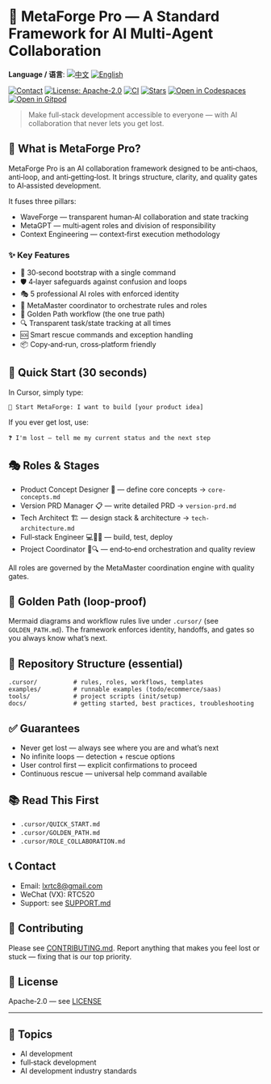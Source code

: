 # 🌊 MetaForge Pro — A Standard Framework for AI Multi‑Agent Collaboration

**Language / 语言**: [![中文](https://img.shields.io/badge/lang-中文-red.svg)](README.cn.md) [![English](https://img.shields.io/badge/lang-English-blue.svg)](README.md)

[![Contact](https://img.shields.io/badge/Contact-lxrtc8%40gmail.com-blue.svg)](mailto:lxrtc8@gmail.com) [![License: Apache-2.0](https://img.shields.io/badge/License-Apache--2.0-green.svg)](LICENSE) [![CI](https://github.com/lxrtc888/MetaForge-Pro-ALL/actions/workflows/ci.yml/badge.svg)](https://github.com/lxrtc888/MetaForge-Pro-ALL/actions/workflows/ci.yml) [![Stars](https://img.shields.io/github/stars/lxrtc888/MetaForge-Pro-ALL?style=social)](https://github.com/lxrtc888/MetaForge-Pro-ALL/stargazers) [![Open in Codespaces](https://img.shields.io/badge/Open%20in-Codespaces-2f80ed?logo=github)](https://codespaces.new/lxrtc888/MetaForge-Pro-ALL) [![Open in Gitpod](https://img.shields.io/badge/Open%20in-Gitpod-f06611?logo=gitpod)](https://gitpod.io/#https://github.com/lxrtc888/MetaForge-Pro-ALL)

> Make full‑stack development accessible to everyone — with AI collaboration that never lets you get lost.

## 🎯 What is MetaForge Pro?

MetaForge Pro is an AI collaboration framework designed to be anti‑chaos, anti‑loop, and anti‑getting‑lost. It brings structure, clarity, and quality gates to AI‑assisted development.

It fuses three pillars:

- WaveForge — transparent human‑AI collaboration and state tracking
- MetaGPT — multi‑agent roles and division of responsibility
- Context Engineering — context‑first execution methodology

### ✨ Key Features

- 🚀 30‑second bootstrap with a single command
- 🛡️ 4‑layer safeguards against confusion and loops
- 🎭 5 professional AI roles with enforced identity
- 🎪 MetaMaster coordinator to orchestrate rules and roles
- 🌟 Golden Path workflow (the one true path)
- 🔍 Transparent task/state tracking at all times
- 🆘 Smart rescue commands and exception handling
- 📦 Copy‑and‑run, cross‑platform friendly

## 🚀 Quick Start (30 seconds)

In Cursor, simply type:

```
🚀 Start MetaForge: I want to build [your product idea]
```

If you ever get lost, use:

```
❓ I'm lost — tell me my current status and the next step
```

## 🎭 Roles & Stages

- Product Concept Designer 👑 — define core concepts → `core-concepts.md`
- Version PRD Manager 📋 — write detailed PRD → `version-prd.md`
- Tech Architect 🏗️ — design stack & architecture → `tech-architecture.md`
- Full‑stack Engineer 💻🧪🚀 — build, test, deploy
- Project Coordinator 🎪🔍 — end‑to‑end orchestration and quality review

All roles are governed by the MetaMaster coordination engine with quality gates.

## 🌟 Golden Path (loop‑proof)

Mermaid diagrams and workflow rules live under `.cursor/` (see `GOLDEN_PATH.md`). The framework enforces identity, handoffs, and gates so you always know what’s next.

## 📁 Repository Structure (essential)

```
.cursor/          # rules, roles, workflows, templates
examples/         # runnable examples (todo/ecommerce/saas)
tools/            # project scripts (init/setup)
docs/             # getting started, best practices, troubleshooting
```

## ✅ Guarantees

- Never get lost — always see where you are and what’s next
- No infinite loops — detection + rescue options
- User control first — explicit confirmations to proceed
- Continuous rescue — universal help command available

## 📚 Read This First

- `.cursor/QUICK_START.md`
- `.cursor/GOLDEN_PATH.md`
- `.cursor/ROLE_COLLABORATION.md`

## 📞 Contact

- Email: lxrtc8@gmail.com
- WeChat (VX): RTC520
- Support: see [SUPPORT.md](SUPPORT.md)

## 🤝 Contributing

Please see [CONTRIBUTING.md](CONTRIBUTING.md). Report anything that makes you feel lost or stuck — fixing that is our top priority.

## 📄 License

Apache‑2.0 — see [LICENSE](LICENSE)

---

## 🔖 Topics

- AI development
- full‑stack development
- AI development industry standards
